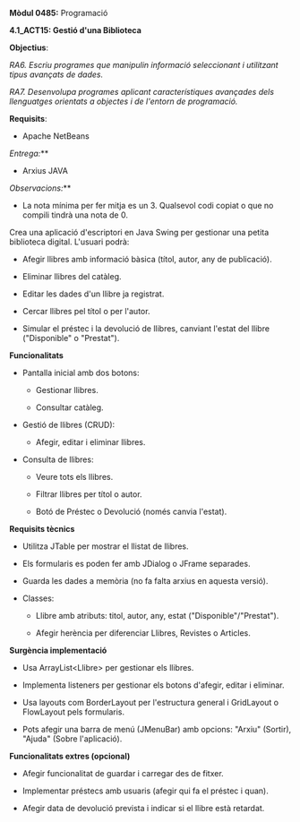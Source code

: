 **Mòdul 0485:** Programació

**4.1_ACT15: Gestió d'una Biblioteca**

**Objectius**:

*RA6. Escriu programes que manipulin informació seleccionant i
utilitzant tipus avançats de dades.*

*RA7. Desenvolupa programes aplicant característiques avançades dels
llenguatges orientats a objectes i de l\'entorn de programació.*

**Requisits**:

- Apache NetBeans

**Entrega*:***

- Arxius JAVA

**Observacions*:***

- La nota mínima per fer mitja es un 3. Qualsevol codi copiat o que no
  compili tindrà una nota de 0.

Crea una aplicació d'escriptori en Java Swing per gestionar una petita
biblioteca digital. L'usuari podrà:

- Afegir llibres amb informació bàsica (títol, autor, any de
  publicació).

- Eliminar llibres del catàleg.

- Editar les dades d'un llibre ja registrat.

- Cercar llibres pel títol o per l'autor.

- Simular el préstec i la devolució de llibres, canviant l'estat del
  llibre ("Disponible" o "Prestat").

**Funcionalitats**

- Pantalla inicial amb dos botons:
  
  - Gestionar llibres.
  
  - Consultar catàleg.

- Gestió de llibres (CRUD):
  
  - Afegir, editar i eliminar llibres.

- Consulta de llibres:
  
  - Veure tots els llibres.
  
  - Filtrar llibres per títol o autor.
  
  - Botó de Préstec o Devolució (només canvia l'estat).

**Requisits tècnics**

- Utilitza JTable per mostrar el llistat de llibres.

- Els formularis es poden fer amb JDialog o JFrame separades.

- Guarda les dades a memòria (no fa falta arxius en aquesta versió).

- Classes:
  
  - Llibre amb atributs: titol, autor, any, estat
    (\"Disponible\"/\"Prestat\").
  
  - Afegir herència per diferenciar Llibres, Revistes o Articles.

**Surgència implementació**

- Usa ArrayList\<Llibre\> per gestionar els llibres.

- Implementa listeners per gestionar els botons d'afegir, editar i
  eliminar.

- Usa layouts com BorderLayout per l'estructura general i GridLayout o
  FlowLayout pels formularis.

- Pots afegir una barra de menú (JMenuBar) amb opcions: "Arxiu"
  (Sortir), "Ajuda" (Sobre l'aplicació).

**Funcionalitats extres (opcional)**

- Afegir funcionalitat de guardar i carregar des de fitxer.

- Implementar préstecs amb usuaris (afegir qui fa el préstec i quan).

- Afegir data de devolució prevista i indicar si el llibre està
  retardat.
